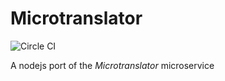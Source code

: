 # Microtranslator

![Circle CI](https://circleci.com/gh/microlib/microtranslator-nodejs.png?circle-token=:circle-token)

A nodejs port of the *Microtranslator* microservice